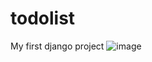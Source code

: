 # todolist
My first django project
![image](https://user-images.githubusercontent.com/101887413/181385067-0499eb99-581a-4775-bcb4-fc53b757b9f6.png)
